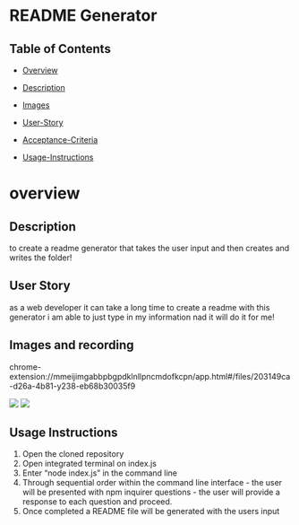 # README Generator

## Table of Contents

 *  [Overview](#Overview)

 * [Description](#Description)

  * [Images](#Images)

 * [User-Story](#User-Story)

 * [Acceptance-Criteria](#Acceptance-Criteria)

 * [Usage-Instructions](#usage-Instructions)



# overview

## Description
to create a readme generator that takes the user input and then creates and writes the folder!

## User Story 
as a web developer it can take a long time to create a readme with this generator i am able to just type in my information nad it will do it for me!

## Images and recording 
chrome-extension://mmeijimgabbpbgpdklnllpncmdofkcpn/app.html#/files/203149ca-d26a-4b81-y238-eb68b30035f9

![](./images/Screenshot%202023-10-09%20at%203.48.11 PM.png)
![](./images/Screenshot%202023-10-09%20at%204.01.30 PM.png)

## Usage Instructions
1. Open the cloned repository 
2. Open integrated terminal on index.js
3. Enter “node index.js” in the command line
4. Through sequential order within the command line interface - the user will be presented with npm inquirer questions - the user will provide a response to each question and proceed.
5. Once completed a README file will be generated with the users input 